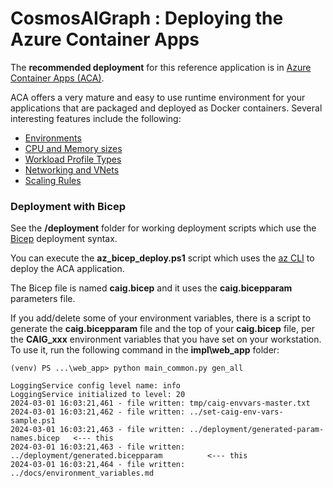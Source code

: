 # CosmosAIGraph : Deploying the Azure Container Apps

The **recommended deployment** for this reference application is in 
[Azure Container Apps (ACA)](https://learn.microsoft.com/en-us/azure/container-apps/).

ACA offers a very mature and easy to use runtime environment for your applications
that are packaged and deployed as Docker containers. Several interesting features
include the following:

- [Environments](https://learn.microsoft.com/en-us/azure/container-apps/environment)
- [CPU and Memory sizes](https://learn.microsoft.com/en-us/azure/container-apps/containers)
- [Workload Profile Types](https://learn.microsoft.com/en-us/azure/container-apps/workload-profiles-overview#profile-types)
- [Networking and VNets](https://learn.microsoft.com/en-us/azure/container-apps/networking?tabs=workload-profiles-env%2Cazure-cli)
- [Scaling Rules](https://learn.microsoft.com/en-us/azure/container-apps/scale-app?pivots=azure-cli)

### Deployment with Bicep

See the **/deployment** folder for working deployment scripts which use the [Bicep](https://learn.microsoft.com/en-us/azure/azure-resource-manager/bicep/overview) deployment syntax.

You can execute the **az_bicep_deploy.ps1** script which uses the 
[az CLI](https://learn.microsoft.com/en-us/cli/azure/) to deploy
the ACA application.

The Bicep file is named **caig.bicep** and it uses the **caig.bicepparam**
parameters file.

If you add/delete some of your environment variables, there is a script to generate the **caig.bicepparam** file
and the top of your **caig.bicep** file, per the **CAIG_xxx** environment variables that you have set on your workstation. To use it, run the following command in the **impl\web_app** folder:

```
(venv) PS ...\web_app> python main_common.py gen_all

LoggingService config level name: info
LoggingService initialized to level: 20
2024-03-01 16:03:21,461 - file written: tmp/caig-envvars-master.txt
2024-03-01 16:03:21,462 - file written: ../set-caig-env-vars-sample.ps1
2024-03-01 16:03:21,463 - file written: ../deployment/generated-param-names.bicep   <--- this
2024-03-01 16:03:21,463 - file written: ../deployment/generated.bicepparam          <--- this
2024-03-01 16:03:21,464 - file written: ../docs/environment_variables.md
```